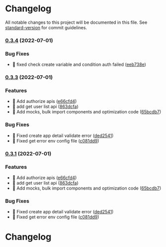 # Changelog

All notable changes to this project will be documented in this file. See [standard-version](https://github.com/conventional-changelog/standard-version) for commit guidelines.

### [0.3.4](https://github.com/foxpage/foxpage/compare/v0.3.3...v0.3.4) (2022-07-01)


### Bug Fixes

* 🐛 fixed check create variable and condition auth failed ([eeb738e](https://github.com/foxpage/foxpage/commit/eeb738e19af141962b52a5c402bff318b88cb676))

### [0.3.3](https://github.com/foxpage/foxpage/compare/v0.3.2...v0.3.3) (2022-07-01)


### Features

* 🎸 Add authorize apis ([e66cfd4](https://github.com/foxpage/foxpage/commit/e66cfd47e4e0ece77e4201191553a41ac04592b1))
* 🎸 add get user list api ([863dcfa](https://github.com/foxpage/foxpage/commit/863dcfa83ecd6a3cec2073b9a674b3569563e269))
* 🎸 Add mocks, bulk import components and optimization code ([65bcdb7](https://github.com/foxpage/foxpage/commit/65bcdb7b1f8e6cd598d43ba1672c11283ad83d32))


### Bug Fixes

* 🐛 Fixed create app detail validate error ([ded2541](https://github.com/foxpage/foxpage/commit/ded25412394c8614eeb1d90764616ea6cfaf509b))
* 🐛 Fixed get error env config file ([c081dd9](https://github.com/foxpage/foxpage/commit/c081dd97949f41bb7ecfed9549f634f281febc73))

### [0.3.1](https://github.com/foxpage/foxpage/compare/v0.3.2...v0.3.1) (2022-07-01)


### Features

* 🎸 Add authorize apis ([e66cfd4](https://github.com/foxpage/foxpage/commit/e66cfd47e4e0ece77e4201191553a41ac04592b1))
* 🎸 add get user list api ([863dcfa](https://github.com/foxpage/foxpage/commit/863dcfa83ecd6a3cec2073b9a674b3569563e269))
* 🎸 Add mocks, bulk import components and optimization code ([65bcdb7](https://github.com/foxpage/foxpage/commit/65bcdb7b1f8e6cd598d43ba1672c11283ad83d32))


### Bug Fixes

* 🐛 Fixed create app detail validate error ([ded2541](https://github.com/foxpage/foxpage/commit/ded25412394c8614eeb1d90764616ea6cfaf509b))
* 🐛 Fixed get error env config file ([c081dd9](https://github.com/foxpage/foxpage/commit/c081dd97949f41bb7ecfed9549f634f281febc73))

# Changelog
